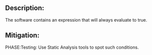 ## Description:

The software contains an expression that will always evaluate to true.



## Mitigation:


PHASE:Testing:
Use Static Analysis tools to spot such conditions.

